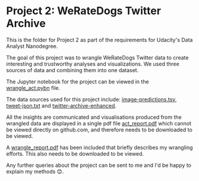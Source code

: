 # Project 2: WeRateDogs Twitter Archive

This is the folder for Project 2 as part of the requirements for Udacity's Data Analyst Nanodegree. 

The goal of this project was to wrangle WeRateDogs Twitter data to create interesting and trustworthy analyses and visualizations. We used three sources of data and combining them into one dataset.

The Jupyter notebook for the project can be viewed in the [wrangle_act.pybn](https://github.com/jessicastow/Udacity-Data-Analyst-Nanodegree-2022/blob/main/Project2/wrangle_act.ipynb) file. 

The data sources used for this project include: [image-predictions.tsv](https://github.com/jessicastow/Udacity-Data-Analyst-Nanodegree-2022/blob/main/Project2/image-predictions.tsv), [tweet-json.txt](https://github.com/jessicastow/Udacity-Data-Analyst-Nanodegree-2022/blob/main/Project2/tweet-json.txt) and [twitter-archive-enhanced](https://github.com/jessicastow/Udacity-Data-Analyst-Nanodegree-2022/blob/main/Project2/twitter-archive-enhanced.csv).

All the insights are communicated and visualisations produced from the wrangled data are displayed in a single pdf file [act_report.pdf](https://github.com/jessicastow/Udacity-Data-Analyst-Nanodegree-2022/blob/main/Project2/act_report.pdf) which cannot be viewed directly on github.com, and therefore needs to be downloaded to be viewed. 

A [wrangle_report.pdf](https://github.com/jessicastow/Udacity-Data-Analyst-Nanodegree-2022/blob/main/Project2/wrangle_report.pdf) has been included that briefly describes my wrangling efforts. This also needs to be downloaded to be viewed.

Any further queries about the project can be sent to me and I'd be happy to explain my methods 😊. 

